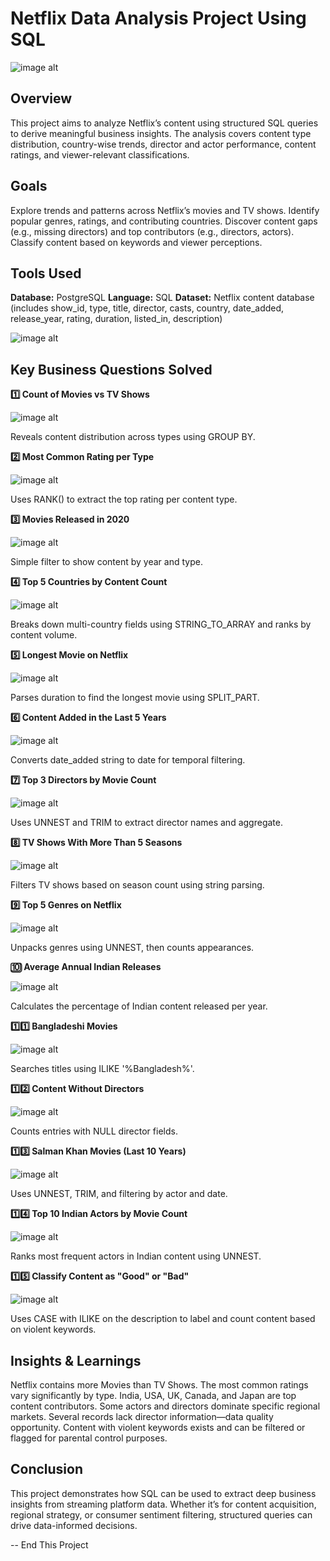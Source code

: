# Netflix Data Analysis Project Using SQL
![image alt](https://github.com/iqbal-hasan291/NETFLIX-Movies-and-TV-Shows-Analysis/blob/aed198c9dceefcb99170511da1ba91b333b1bcb0/image/logo.png)

## Overview
This project aims to analyze Netflix’s content using structured SQL queries to derive meaningful business insights. The analysis covers content type distribution, country-wise trends, director and actor performance, content ratings, and viewer-relevant classifications.

## Goals
Explore trends and patterns across Netflix’s movies and TV shows.
Identify popular genres, ratings, and contributing countries.
Discover content gaps (e.g., missing directors) and top contributors (e.g., directors, actors).
Classify content based on keywords and viewer perceptions.

## Tools Used
**Database:** PostgreSQL
**Language:** SQL
**Dataset:** Netflix content database (includes show_id, type, title, director, casts, country, date_added, release_year, rating, duration, listed_in, description)



![image alt](https://github.com/iqbal-hasan291/NETFLIX-Movies-and-TV-Shows-Analysis/blob/555f69723849fef12619b035c225bbd6b02ed5aa/image/Screenshot%202025-05-24%20025149.png)

## Key Business Questions Solved
**1️⃣ Count of Movies vs TV Shows**

![image alt](https://github.com/iqbal-hasan291/NETFLIX-Movies-and-TV-Shows-Analysis/blob/ee2857a4700aeb4d200b805598aa04bf14f88340/image/Screenshot%202025-05-24%20022009.png)

Reveals content distribution across types using GROUP BY.

**2️⃣ Most Common Rating per Type**

![image alt](https://github.com/iqbal-hasan291/NETFLIX-Movies-and-TV-Shows-Analysis/blob/4cb407ebb3d98c7c4e61cea05aeb7b17bd101a2f/image/Screenshot%202025-05-24%20022053.png)

Uses RANK() to extract the top rating per content type.

**3️⃣ Movies Released in 2020**

![image alt](https://github.com/iqbal-hasan291/NETFLIX-Movies-and-TV-Shows-Analysis/blob/4cb407ebb3d98c7c4e61cea05aeb7b17bd101a2f/image/Screenshot%202025-05-24%20022110.png)

Simple filter to show content by year and type.

**4️⃣ Top 5 Countries by Content Count**

![image alt](https://github.com/iqbal-hasan291/NETFLIX-Movies-and-TV-Shows-Analysis/blob/4cb407ebb3d98c7c4e61cea05aeb7b17bd101a2f/image/Screenshot%202025-05-24%20022125.png)

Breaks down multi-country fields using STRING_TO_ARRAY and ranks by content volume.

**5️⃣ Longest Movie on Netflix**

![image alt](https://github.com/iqbal-hasan291/NETFLIX-Movies-and-TV-Shows-Analysis/blob/4cb407ebb3d98c7c4e61cea05aeb7b17bd101a2f/image/Screenshot%202025-05-24%20022147.png)

Parses duration to find the longest movie using SPLIT_PART.

**6️⃣ Content Added in the Last 5 Years**

![image alt](https://github.com/iqbal-hasan291/NETFLIX-Movies-and-TV-Shows-Analysis/blob/4cb407ebb3d98c7c4e61cea05aeb7b17bd101a2f/image/Screenshot%202025-05-24%20022200.png)

Converts date_added string to date for temporal filtering.

**7️⃣ Top 3 Directors by Movie Count**

![image alt](https://github.com/iqbal-hasan291/NETFLIX-Movies-and-TV-Shows-Analysis/blob/6345ba0cfa16cd5a6fe6d2bf4705df8afb9955fe/image/Screenshot%202025-05-24%20022225.png)

Uses UNNEST and TRIM to extract director names and aggregate.

**8️⃣ TV Shows With More Than 5 Seasons**

![image alt](https://github.com/iqbal-hasan291/NETFLIX-Movies-and-TV-Shows-Analysis/blob/6345ba0cfa16cd5a6fe6d2bf4705df8afb9955fe/image/Screenshot%202025-05-24%20022240.png)

Filters TV shows based on season count using string parsing.

**9️⃣ Top 5 Genres on Netflix**

![image alt](https://github.com/iqbal-hasan291/NETFLIX-Movies-and-TV-Shows-Analysis/blob/6345ba0cfa16cd5a6fe6d2bf4705df8afb9955fe/image/Screenshot%202025-05-24%20022249.png)

Unpacks genres using UNNEST, then counts appearances.

**🔟 Average Annual Indian Releases**

![image alt](https://github.com/iqbal-hasan291/NETFLIX-Movies-and-TV-Shows-Analysis/blob/4cb407ebb3d98c7c4e61cea05aeb7b17bd101a2f/image/Screenshot%202025-05-24%20022300.png)

Calculates the percentage of Indian content released per year.

**1️⃣1️⃣ Bangladeshi Movies**

![image alt](https://github.com/iqbal-hasan291/NETFLIX-Movies-and-TV-Shows-Analysis/blob/4cb407ebb3d98c7c4e61cea05aeb7b17bd101a2f/image/Screenshot%202025-05-24%20022312.png)

Searches titles using ILIKE '%Bangladesh%'.

**1️⃣2️⃣ Content Without Directors**

![image alt](https://github.com/iqbal-hasan291/NETFLIX-Movies-and-TV-Shows-Analysis/blob/4cb407ebb3d98c7c4e61cea05aeb7b17bd101a2f/image/Screenshot%202025-05-24%20022319.png)

Counts entries with NULL director fields.

**1️⃣3️⃣ Salman Khan Movies (Last 10 Years)**

![image alt](https://github.com/iqbal-hasan291/NETFLIX-Movies-and-TV-Shows-Analysis/blob/4cb407ebb3d98c7c4e61cea05aeb7b17bd101a2f/image/Screenshot%202025-05-24%20022327.png)

Uses UNNEST, TRIM, and filtering by actor and date.

**1️⃣4️⃣ Top 10 Indian Actors by Movie Count**

![image alt](https://github.com/iqbal-hasan291/NETFLIX-Movies-and-TV-Shows-Analysis/blob/4cb407ebb3d98c7c4e61cea05aeb7b17bd101a2f/image/Screenshot%202025-05-24%20022335.png)

Ranks most frequent actors in Indian content using UNNEST.

**1️⃣5️⃣ Classify Content as "Good" or "Bad"**

![image alt](https://github.com/iqbal-hasan291/NETFLIX-Movies-and-TV-Shows-Analysis/blob/4cb407ebb3d98c7c4e61cea05aeb7b17bd101a2f/image/Screenshot%202025-05-24%20022347.png)

Uses CASE with ILIKE on the description to label and count content based on violent keywords.

## Insights & Learnings
Netflix contains more Movies than TV Shows.
The most common ratings vary significantly by type.
India, USA, UK, Canada, and Japan are top content contributors.
Some actors and directors dominate specific regional markets.
Several records lack director information—data quality opportunity.
Content with violent keywords exists and can be filtered or flagged for parental control purposes.

## Conclusion
This project demonstrates how SQL can be used to extract deep business insights from streaming platform data. Whether it’s for content acquisition, regional strategy, or consumer sentiment filtering, structured queries can drive data-informed decisions.

-- End This Project
